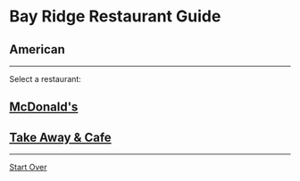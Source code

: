 # Bay Ridge Restaurant Guide
## American
---
Select a restaurant:
## [McDonald's](http://www.mcdonalds.com/)
## [Take Away & Cafe](https://www.takeawayandcafe.com/)
---
[Start Over](../home.md)
